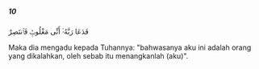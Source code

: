##### 10

<span class="ayah">فَدَعَا رَبَّهُۥٓ أَنِّى مَغْلُوبٌۭ فَٱنتَصِرْ</span>

<span class="ayah_translation">Maka dia mengadu kepada Tuhannya: "bahwasanya aku ini adalah orang yang dikalahkan, oleh sebab itu menangkanlah (aku)".</span>
